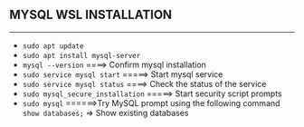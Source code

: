 ## MYSQL WSL INSTALLATION
-------------------------------
- `sudo apt update`
- `sudo apt install mysql-server`
- `mysql --version` ====> Confirm mysql installation
- `sudo service mysql start` =====> Start mysql service 
- `sudo service mysql status` ====> Check the status of the service
- `sudo mysql_secure_installation` =====> Start security script prompts
- `sudo mysql` ======>Try MySQL prompt using the following command
                                     `show databases;`     => Show existing databases
